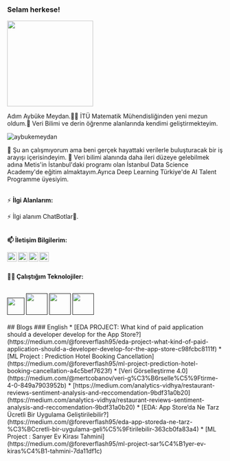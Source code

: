 ### Selam herkese! 

<img src="https://media.giphy.com/media/lIzAEoZEn571u/giphy.gif" width="200px">

Adım Aybüke Meydan.👩‍💻 İTÜ Matematik Mühendisliğinden yeni mezun oldum.🐝 Veri Bilimi ve derin öğrenme alanlarında kendimi geliştirmekteyim.

<p align="left"> <img src="https://komarev.com/ghpvc/?username=aybukemeydan&color=ff69b4" alt="aybukemeydan" /> </p>

🔭 Şu an çalışmıyorum ama beni gerçek hayattaki verilerle buluşturacak bir iş arayışı içerisindeyim.
🌱 Veri bilimi alanında daha ileri düzeye gelebilmek adına Metis'in İstanbul'daki programı olan İstanbul Data Science Academy'de eğitim almaktayım.Ayrıca Deep Learning Türkiye'de AI Talent Programme üyesiyim.

<br/>⚡ **İlgi Alanlarım:** <br/>

⚡ İlgi alanım ChatBotlar🤖.

<br/>**📫 İletişim Bilgilerim:** <br/>

<a href="https://medium.com/@foreverflash95">
  <img align="left" alt="Medium" width="22px" src="https://cdn.jsdelivr.net/npm/simple-icons@v3/icons/medium.svg" />
</a>

<a href="https://www.linkedin.com/in/aybüke-meydan-330363162/">
  <img align="left" alt="Linkedin" width="22px" src="https://cdn.jsdelivr.net/npm/simple-icons@v3/icons/linkedin.svg" />
</a>

<a href="https://twitter.com/aybukemy">
 <img align="left" alt="Twitter" width="22px" src="https://cdn.jsdelivr.net/npm/simple-icons@v3/icons/twitter.svg" />
</a>

<a href="istaybuke@hotmail.com">
 <img align="left" alt="Gmail" width="22px" src="https://cdn.jsdelivr.net/npm/simple-icons@v3/icons/gmail.svg" />
</a></br>



<br/> **👩‍💻 Çalıştığım Teknolojiler:**

<br>
<code><a href="" target="_blank"><img height="40" src="https://www.vectorlogo.zone/logos/python/python-official.svg"></a></code>
<code><a href="" target="_blank"><img height="50" src="https://www.vectorlogo.zone/logos/numpy/numpy-ar21.svg"></a></code>
<code><a href="" target="_blank"><img height="50" src="https://www.vectorlogo.zone/logos/kaggle/kaggle-ar21.svg"></a></code>
<code><a href="" target="_blank"><img height="50" src="https://www.vectorlogo.zone/logos/amazon_aws/amazon_aws-ar21.svg"></a></code>

</br>
<br>
## Blogs
### English
* [EDA PROJECT: What kind of paid application should a developer develop for the App Store?](https://medium.com/@foreverflash95/eda-project-what-kind-of-paid-application-should-a-developer-develop-for-the-app-store-c98fcbc8111f)
* [ML Project : Prediction Hotel Booking Cancellation](https://medium.com/@foreverflash95/ml-project-prediction-hotel-booking-cancellation-a4c5bef7623f)
* [Veri Görselleştirme 4.0](https://medium.com/@mertcobanov/veri-g%C3%B6rselle%C5%9Ftirme-4-0-849a7903952b)
* [https://medium.com/analytics-vidhya/restaurant-reviews-sentiment-analysis-and-reccomendation-9bdf31a0b20](https://medium.com/analytics-vidhya/restaurant-reviews-sentiment-analysis-and-reccomendation-9bdf31a0b20)
* [EDA: App Store’da Ne Tarz Ücretli Bir Uygulama Geliştirilebilir?](https://medium.com/@foreverflash95/eda-app-storeda-ne-tarz-%C3%BCcretli-bir-uygulama-geli%C5%9Ftirilebilir-363cb0fa83a4)
* [ML Project : Sarıyer Ev Kirası Tahmini](https://medium.com/@foreverflash95/ml-project-sar%C4%B1yer-ev-kiras%C4%B1-tahmini-7da11df1c)

</br>
<!--
**aybukemeydan/aybukemeydan** is a ✨ _special_ ✨ repository because its `README.md` (this file) appears on your GitHub profile.
-->
